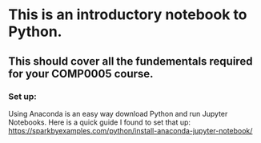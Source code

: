 # This is an introductory notebook to Python. 

## This should cover all the fundementals required for your COMP0005 course. 

### Set up:

Using Anaconda is an easy way download Python and run Jupyter Notebooks. Here is a quick guide I found to set that up: https://sparkbyexamples.com/python/install-anaconda-jupyter-notebook/

